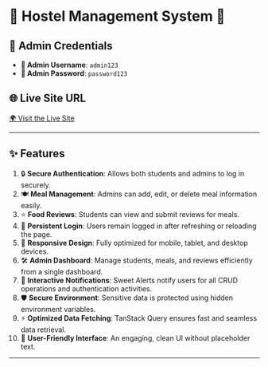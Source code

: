 # 🌟 Hostel Management System 🌟

## 🔐 Admin Credentials
- **👤 Admin Username**: `admin123`  
- **🔑 Admin Password**: `password123`

## 🌐 Live Site URL
[🌍 Visit the Live Site](https://example.com)

---

## ✨ Features
1. 🔒 **Secure Authentication**: Allows both students and admins to log in securely.  
2. 🍽️ **Meal Management**: Admins can add, edit, or delete meal information easily.  
3. ⭐ **Food Reviews**: Students can view and submit reviews for meals.  
4. 🔄 **Persistent Login**: Users remain logged in after refreshing or reloading the page.  
5. 📱 **Responsive Design**: Fully optimized for mobile, tablet, and desktop devices.  
6. 🛠️ **Admin Dashboard**: Manage students, meals, and reviews efficiently from a single dashboard.  
7. 📢 **Interactive Notifications**: Sweet Alerts notify users for all CRUD operations and authentication activities.  
8. 🛡️ **Secure Environment**: Sensitive data is protected using hidden environment variables.  
9. ⚡ **Optimized Data Fetching**: TanStack Query ensures fast and seamless data retrieval.  
10. 🎨 **User-Friendly Interface**: An engaging, clean UI without placeholder text.

---
